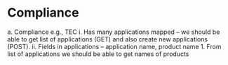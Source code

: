 # Compliance
a. Compliance e.g., TEC
  i.  Has many applications mapped – we should be able to get list of
      applications (GET) and also create new applications (POST).
  ii. Fields in applications – application name, product name
      1. From list of applications we should be able to get names of
         products
